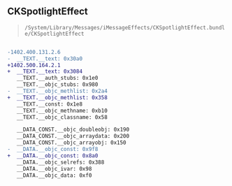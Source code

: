 ## CKSpotlightEffect

> `/System/Library/Messages/iMessageEffects/CKSpotlightEffect.bundle/CKSpotlightEffect`

```diff

-1402.400.131.2.6
-  __TEXT.__text: 0x30a0
+1402.500.164.2.1
+  __TEXT.__text: 0x3084
   __TEXT.__auth_stubs: 0x1e0
   __TEXT.__objc_stubs: 0x980
-  __TEXT.__objc_methlist: 0x2a4
+  __TEXT.__objc_methlist: 0x358
   __TEXT.__const: 0x1e8
   __TEXT.__objc_methname: 0xb10
   __TEXT.__objc_classname: 0x58

   __DATA_CONST.__objc_doubleobj: 0x190
   __DATA_CONST.__objc_arraydata: 0x200
   __DATA_CONST.__objc_arrayobj: 0x150
-  __DATA.__objc_const: 0x9f8
+  __DATA.__objc_const: 0x8a0
   __DATA.__objc_selrefs: 0x388
   __DATA.__objc_ivar: 0x98
   __DATA.__objc_data: 0xf0

```
